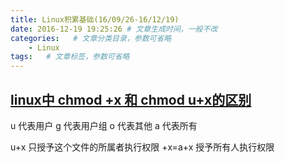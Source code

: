 ```yaml
---
title: Linux积累基础(16/09/26-16/12/19)
date: 2016-12-19 19:25:26 # 文章生成时间，一般不改
categories:   # 文章分类目录，参数可省略
    - Linux
tags:   # 文章标签，参数可省略
---
```

##  [linux中 chmod +x 和 chmod u+x的区别](http://blog.csdn.net/uniquewonderq/article/details/50774484)
u 代表用户
g 代表用户组
o 代表其他
a 代表所有

u+x 只授予这个文件的所属者执行权限
+x=a+x 授予所有人执行权限

<!--more-->